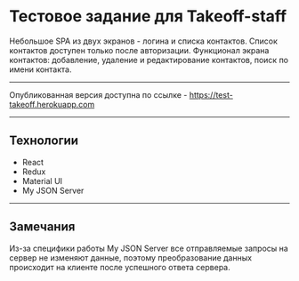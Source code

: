 # Тестовое задание для Takeoff-staff

Небольшое SPA из двух экранов - логина и списка контактов. 
Список контактов доступен только после авторизации.
Функционал экрана контактов: добавление, удаление и редактирование контактов, поиск по имени контакта.

---

Опубликованная версия доступна по ссылке - https://test-takeoff.herokuapp.com

---

## Технологии
 - React
 - Redux
 - Material UI
 - My JSON Server

---

## Замечания

Из-за специфики работы My JSON Server все отправляемые запросы на сервер не изменяют данные, поэтому
преобразование данных происходит на клиенте после успешного ответа сервера.
